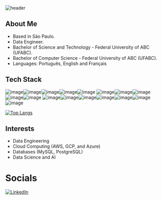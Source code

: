 ![header](https://capsule-render.vercel.app/api?type=wave&color=gradient&height=300&section=header&animation=fadeIn)

## About Me

- Based in São Paulo.
- Data Engineer.
- Bachelor of Science and Technology - Federal University of ABC (UFABC).
- Bachelor of Computer Science - Federal University of ABC (UFABC).
- Languages: Português, English and Français

## Tech Stack

![image](https://img.shields.io/badge/Python-FFD43B?style=for-the-badge&logo=python&logoColor=blue)![image](https://img.shields.io/badge/MySQL-005C84?style=for-the-badge&logo=mysql&logoColor=white)![image](https://img.shields.io/badge/Airflow-017CEE?style=for-the-badge&logo=Apache%20Airflow&logoColor=white)![image](https://img.shields.io/badge/Databricks-FF3621?style=for-the-badge&logo=Databricks&logoColor=white)![image](https://img.shields.io/badge/Apache_Spark-FFFFFF?style=for-the-badge&logo=apachespark&logoColor=#E35A16)
![image](https://img.shields.io/badge/AWS-FF9900?style=for-the-badge&logo=amazonaws&logoColor=white)![image](https://img.shields.io/badge/Google_Cloud-4285F4?style=for-the-badge&logo=google-cloud&logoColor=white)![image](https://img.shields.io/badge/Linux-FCC624?style=for-the-badge&logo=linux&logoColor=black)![image](https://img.shields.io/badge/Shell_Script-121011?style=for-the-badge&logo=gnu-bash&logoColor=white)![image](https://img.shields.io/badge/Docker-2CA5E0?style=for-the-badge&logo=docker&logoColor=white)
![image](https://img.shields.io/badge/JavaScript-323330?style=for-the-badge&logo=javascript&logoColor=F7DF1E)![image](https://img.shields.io/badge/Haskell-5D4F85?style=for-the-badge&logo=haskell&logoColor=white)![image](https://img.shields.io/badge/C%2B%2B-00599C?style=for-the-badge&logo=c%2B%2B&logoColor=white)![image](https://img.shields.io/badge/VSCode-0078D4?style=for-the-badge&logo=visual%20studio%20code&logoColor=white)![image](https://img.shields.io/badge/NeoVim-%2357A143.svg?&style=for-the-badge&logo=neovim&logoColor=white)![image](https://img.shields.io/badge/LaTeX-47A141?style=for-the-badge&logo=LaTeX&logoColor=white)![image](https://img.shields.io/badge/Hubspot-FF5B35?style=for-the-badge&logo=hubspot&logoColor=white)


[![Top Langs](https://github-readme-stats.vercel.app/api/top-langs/?username=pradolucas&layout=compact&theme=dracula&langs_count=20&size_weight=0.5&count_weight=0.5&exclude_repo=OS-operations,vis-dados,voice-classification&hide_progress=true)](https://github.com/pradolucas)

<!--
[![Anurag's GitHub stats](https://github-readme-stats.vercel.app/api?username=pradolucas&hide=rank&show_icons=true&show=prs_merged&theme=dracula&hide_title=false&include_all_commits=true&rank_icon=github)](https://github.com/pradolucas/github-readme-stats)
-->

## Interests

- Data Engineering
- Cloud Computing (AWS, GCP, and Azure)
- Databases (MySQL, PostgreSQL)
- Data Science and AI
  
# Socials

 [![LinkedIn](https://img.shields.io/badge/LinkedIn-%230077B5.svg?logo=linkedin&logoColor=white)](https://linkedin.com/in/lucas-prado-santos)
